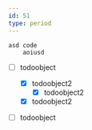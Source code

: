 ```yaml
---
id: 51
type: period 
---
```


```
asd code
    aoiusd
```

 - [ ] todoobject
    - [x] todoobject2
        - [x] todoobject2
    - [x] todoobject2
 - [ ] todoobject    
 
 
